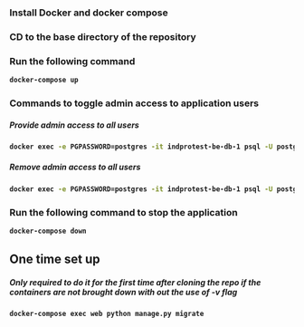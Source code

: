 

<h3><b>Install Docker and docker compose</h3>
<h3>CD to the base directory of the repository</h3>
<h3>Run the following command</h3>

```sh
docker-compose up
```

<h3>Commands to toggle admin access to application users</h3>
<h5>Provide admin access to all users</h5>

```sh
docker exec -e PGPASSWORD=postgres -it indprotest-be-db-1 psql -U postgres -d application -c "UPDATE user_authuser SET admin=true;"
```

<h5>Remove admin access to all users</h5>

```sh
docker exec -e PGPASSWORD=postgres -it indprotest-be-db-1 psql -U postgres -d application -c "UPDATE user_authuser SET admin=false;"
```

<h3>Run the following command to stop the application</h3>

```sh
docker-compose down
```

<h2>One time set up</h2>
<h5>Only required to do it for the first time after cloning the repo if the containers are not brought down with out the use of -v flag</h5>

```sh
docker-compose exec web python manage.py migrate
```
